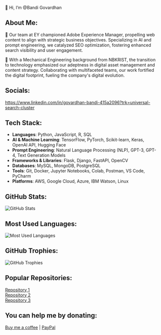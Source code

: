 👋 Hi, I’m @Bandi Govardhan 



## About Me:
🔹 Our team at EY championed Adobe Experience Manager, propelling web content to align with strategic business objectives. Specializing in AI and prompt engineering, we catalyzed SEO optimization, fostering enhanced search visibility and user engagement.

🔹 With a Mechanical Engineering background from NBKRIST, the transition to technology emphasized our adeptness in digital asset management and content strategy. Collaborating with multifaceted teams, our work fortified the digital footprint, fueling the company's digital evolution.

## Socials:
https://www.linkedin.com/in/govardhan-bandi-415a2096?trk=universal-search-cluster

## Tech Stack:
- **Languages**: Python, JavaScript, R, SQL
- **AI & Machine Learning**: TensorFlow, PyTorch, Scikit-learn, Keras, OpenAI API, Hugging Face
- **Prompt Engineering**: Natural Language Processing (NLP), GPT-3, GPT-4, Text Generation Models
- **Frameworks & Libraries**: Flask, Django, FastAPI, OpenCV
- **Databases**: MySQL, MongoDB, PostgreSQL
- **Tools**: Git, Docker, Jupyter Notebooks, Colab, Postman, VS Code, PyCharm
- **Platforms**: AWS, Google Cloud, Azure, IBM Watson, Linux


## GitHub Stats:
![GitHub Stats](https://github-readme-stats.vercel.app/api?username=your_github_username&show_icons=true&hide_title=true&count_private=true&hide=prs)

## Most Used Languages:
![Most Used Languages](https://github-readme-stats.vercel.app/api/top-langs/?username=your_github_username&show_icons=true&hide_title=true)

## GitHub Trophies:
![GitHub Trophies](https://github-profile-trophy.vercel.app/?username=your_github_username&theme=dark)

## Popular Repositories:
[Repository 1](https://github.com/your_github_username/repository1)  
[Repository 2](https://github.com/your_github_username/repository2)  
[Repository 3](https://github.com/your_github_username/repository3)

## You can help me by donating:
[Buy me a coffee](your_donation_link) | [PayPal](your_paypal_link)

<!---
Govardhan-Bandi/Govardhan-Bandi is a ✨ special ✨ repository because its `README.md` (this file) appears on your GitHub profile.
You can click the Preview link to take a look at your changes.
--->
